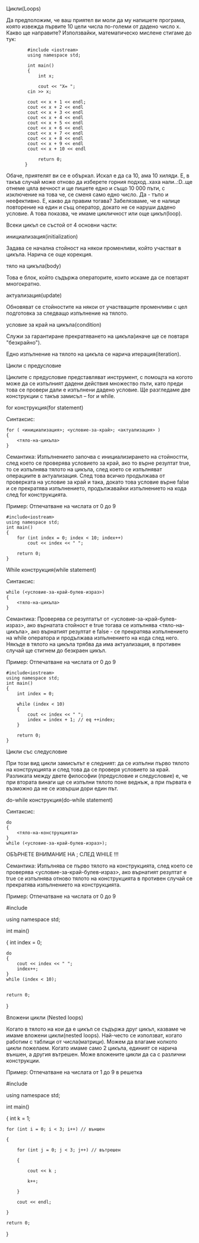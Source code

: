 Цикли(Loops)

Да предположим, че ваш приятел ви моли да му напишете програма, която извежда първите 10 цели числа по-големи от дадено число х. Какво ще направите? Използвайки, математическо мислене стигаме до тук:

            #include <iostream>
            using namespace std;
            
            int main()
            {
            	int x;
            
            	cout << "X= ";
    		cin >> x;
    
    		cout << x + 1 << endl;
    		cout << x + 2 << endl
    		cout << x + 3 << endl
    		cout << x + 4 << endl
    		cout << x + 5 << endl
    		cout << x + 6 << endl
    		cout << x + 7 << endl
    		cout << x + 8 << endl
    		cout << x + 9 << endl
    		cout << x + 10 << endl
           
           		return 0;
           }

Обаче, приятелят ви се е объркал. Искал е да са 10, ама 10 хиляди. Е, в такъв случай може отново да изберете горния подход..хаха нали..:D..ще отнеме цяла вечност и ще пишете едно и също 10 000 пъти, с изключение на това че, се сменя само едно число. Да - тъпо и неефективно. Е, какво да правим тогава? Забелязваме, че е налице повторение на един и същ оператор, докато не се наруши дадено условие. А това показва, че имаме цикличност или още цикъл(loop).

Всеки цикъл се състой от 4 основни части:

инициализация(initialization)

Задава се начална стойност на някои променливи, който участват в цикъла. Нарича се още корекция.

тяло на цикъла(body)

Това е блок, който съдържа операторите, които искаме да се повтарят многократно.

актуализация(update)

Обновяват се стойностите на някои от участващите променливи с цел подготовка за следващо изпълнение на тялото.

условие за край на цикъла(condition)

Служи за гарантиране прекратяването на цикъла(иначе ще се повтаря "безкрайно").

Едно изпълнение на тялото на цикъла се нарича итерация(iteration).

Цикли с предусловие

Циклите с предусловие представляват инструмент, с помощта на когото може да се изпълният дадени действия множество пъти, като преди това се провери дали е изпълнени дадено условие. Ще разгледаме две конструкции с такъв замисъл – for и while.


for конструкция(for statement)

Синтаксис:

    for ( <инициализация>; <условие-за-край>; <актуализация> )
    {
    	<тяло-на-цикъла>
    }

Семантика: Изпълнението започва с инициализирането на стойностти, след което се проверява условието за край, ако то върне резултат true, то се изпълнява тялото на цикъла, след което се изпълняват операциите в актуализация. След това всичко продължава от проверката на условие за край и така, докато това условие върне false и се прекратява изпълнението, продължавайки изпълнението на кода след for конструкцията.


Пример: Отпечатване на числата от 0 до 9

    #include<iostream>
    using namespace std;
    int main()
    {
    	for (int index = 0; index < 10; index++)
    		cout << index << " ";
    
    	return 0;
    }

While конструкция(while statement)

Синтаксис:

    while (<условие-за-край-булев-израз>)
    {
    	<тяло-на-цикъла>
    }

Семантика: Проверява се резултатът от <условие-за-край-булев-израз>, ако върнатата стойност е true тогава се изпълнява <тяло-на-цикъла>, ако върнатият резултат е false - се прекратява изпълнението на while оператора и продължава изпълнението на кода след него. Някъде в тялото на цикъла трябва да има актуализация, в противен случай ще стигнем до безкраен цикъл.

Пример: Отпечатване на числата от 0 до 9

    #include<iostream>
    using namespace std;
    int main()
    {
    	int index = 0;
    
    	while (index < 10)
    	{	
    		cout << index << " ";
    		index = index + 1; // eq ++index;	
    	}
    
    	return 0;
    }

Цикли със следусловие

При този вид цикли замисълът е следният: да се изпълни първо тялото на конструкцията и след това да се проверя условието за край. Разликата между двете философии (предусловие и следусловие) е, че при втората винаги ще се изпълни тялото поне веднъж, а при първата е възможно да не се извърши дори един път.

do-while конструкция(do-while statement)

Синтаксис:

    do
    {
    	<тяло-на-конструкцията>
    }
    while (<условие-за-край-булев-израз>);

ОБЪРНЕТЕ ВНИМАНИЕ НА ; СЛЕД WHILE !!!

Семантика: Изпълнява се първо тялото на конструкцията, след което се проверява <условие-за-край-булев-израз>, ако върнатият резултат е true се изпълнява отново тялото на конструкцията в противен случай се прекратява изпълнението на конструкцията.

Пример: Отпечатване на числата от 0 до 9

#include <iostream>
	
using namespace std;

int main()

{
	int index = 0;
	
	do
	{
		cout << index << " ";
		index++; 		
	} 
	while (index < 10);
	

	return 0;
}

Вложени цикли (Nested loops)

Когато в тялото на кои да е цикъл се съдържа друг цикъл, казваме че имаме вложени цикли(nested loops). Най-често се използват, когато работим с таблици от числа(матрици). Можем да влагаме колкото цикли пожелаем. Когато имаме само 2 цикъла, единият се нарича външен, а другия вътрешен. Moже вложените цикли да са с различни конструкции.

Пример: Отпечатване на числата от 1 до 9 в решетка

#include <iostream>
	
using namespace std;

int main()

{
	int k = 1;
	
	for (int i = 0; i < 3; i++) // външен
	
	{
	
		for (int j = 0; j < 3; j++) // вътрешен
	
		{
		
			cout << k ;
			
			k++;
		
		}
		
		cout << endl;
	
	}

	return 0;
}
